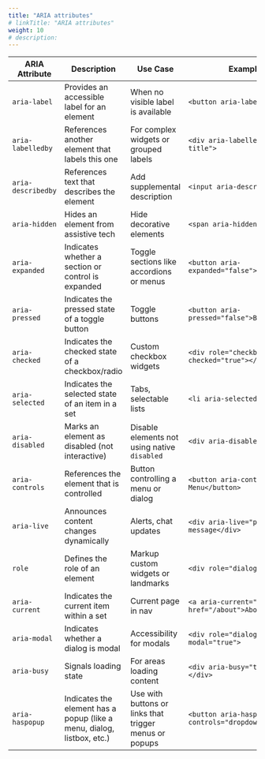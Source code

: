 ```yaml
---
title: "ARIA attributes"
# linkTitle: "ARIA attributes"
weight: 10
# description:
---
```


| ARIA Attribute     | Description                                                            | Use Case                                               | Example Snippet                                                          |
| ------------------ | ---------------------------------------------------------------------- | ------------------------------------------------------ | ------------------------------------------------------------------------ |
| `aria-label`       | Provides an accessible label for an element                            | When no visible label is available                     | `<button aria-label="Close"></button>`                                   |
| `aria-labelledby`  | References another element that labels this one                        | For complex widgets or grouped labels                  | `<div aria-labelledby="section-title">`                                  |
| `aria-describedby` | References text that describes the element                             | Add supplemental description                           | `<input aria-describedby="hint">`                                        |
| `aria-hidden`      | Hides an element from assistive tech                                   | Hide decorative elements                               | `<span aria-hidden="true">★</span>`                                      |
| `aria-expanded`    | Indicates whether a section or control is expanded                     | Toggle sections like accordions or menus               | `<button aria-expanded="false">Menu</button>`                            |
| `aria-pressed`     | Indicates the pressed state of a toggle button                         | Toggle buttons                                         | `<button aria-pressed="false">Bold</button>`                             |
| `aria-checked`     | Indicates the checked state of a checkbox/radio                        | Custom checkbox widgets                                | `<div role="checkbox" aria-checked="true"></div>`                        |
| `aria-selected`    | Indicates the selected state of an item in a set                       | Tabs, selectable lists                                 | `<li aria-selected="true">Tab 1</li>`                                    |
| `aria-disabled`    | Marks an element as disabled (not interactive)                         | Disable elements not using native `disabled`           | `<div aria-disabled="true">Save</div>`                                   |
| `aria-controls`    | References the element that is controlled                              | Button controlling a menu or dialog                    | `<button aria-controls="menu1">Open Menu</button>`                       |
| `aria-live`        | Announces content changes dynamically                                  | Alerts, chat updates                                   | `<div aria-live="polite">New message</div>`                              |
| `role`             | Defines the role of an element                                         | Markup custom widgets or landmarks                     | `<div role="dialog">...</div>`                                           |
| `aria-current`     | Indicates the current item within a set                                | Current page in nav                                    | `<a aria-current="page" href="/about">About</a>`                         |
| `aria-modal`       | Indicates whether a dialog is modal                                    | Accessibility for modals                               | `<div role="dialog" aria-modal="true">`                                  |
| `aria-busy`        | Signals loading state                                                  | For areas loading content                              | `<div aria-busy="true">Loading...</div>`                                 |
| `aria-haspopup`    | Indicates the element has a popup (like a menu, dialog, listbox, etc.) | Use with buttons or links that trigger menus or popups | `<button aria-haspopup="menu" aria-controls="dropdown">Options</button>` |
